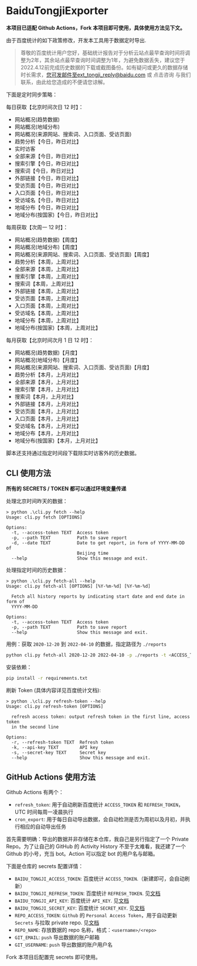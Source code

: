 # BaiduTongjiExporter

**本项目已适配 Github Actions，Fork 本项目即可使用，具体使用方法见下文。**

由于百度统计的如下政策修改，开发本工具用于数据定时导出.

> 尊敬的百度统计用户您好，基础统计报告对于分析云站点最早查询时间将调整为2年，其余站点最早查询时间调整为1年，为避免数据丢失，建议您于2022.4.12前完成历史数据的下载或截图备份。如有疑问或更久的数据存储时长需求，您可发邮件至ext_tongji_reply@baidu.com 或 点击咨询 与我们联系，由此给您造成的不便请您谅解。 

下面是定时同步策略：

每日获取【北京时间次日 12 时】：
* 网站概况(趋势数据)
* 网站概况(地域分布)
* 网站概况(来源网站、搜索词、入口页面、受访页面)
* 趋势分析【今日，昨日对比】
* 实时访客
* 全部来源【今日，昨日对比】
* 搜索引擎【今日，昨日对比】
* 搜索词【今日，昨日对比】
* 外部链接【今日，昨日对比】
* 受访页面【今日，昨日对比】
* 入口页面【今日，昨日对比】
* 受访域名【今日，昨日对比】
* 地域分布【今日，昨日对比】
* 地域分布(按国家)【今日，昨日对比】

每周获取【次周一 12 时】：
* 网站概况(趋势数据)【周度】
* 网站概况(地域分布)【周度】
* 网站概况(来源网站、搜索词、入口页面、受访页面)【周度】
* 趋势分析【本周，上周对比】
* 全部来源【本周，上周对比】
* 搜索引擎【本周，上周对比】
* 搜索词【本周，上周对比】
* 外部链接【本周，上周对比】
* 受访页面【本周，上周对比】
* 入口页面【本周，上周对比】
* 受访域名【本周，上周对比】
* 地域分布【本周，上周对比】
* 地域分布(按国家)【本周，上周对比】

每月获取【北京时间次月 1 日 12 时】：
* 网站概况(趋势数据)【月度】
* 网站概况(地域分布)【月度】
* 网站概况(来源网站、搜索词、入口页面、受访页面)【月度】
* 趋势分析【本月，上月对比】
* 全部来源【本月，上月对比】
* 搜索引擎【本月，上月对比】
* 搜索词【本月，上月对比】
* 外部链接【本月，上月对比】
* 受访页面【本月，上月对比】
* 入口页面【本月，上月对比】
* 受访域名【本月，上月对比】
* 地域分布【本月，上月对比】
* 地域分布(按国家)【本月，上月对比】

脚本还支持通过指定时间段下载除实时访客外的历史数据。

## CLI 使用方法

**所有的 SECRETS / TOKEN 都可以通过环境变量传递**

处理北京时间昨天的数据：

```
> python .\cli.py fetch --help
Usage: cli.py fetch [OPTIONS]

Options:
  -t, --access-token TEXT  Access token
  -p, --path TEXT          Path to save report
  -d, --date TEXT          Date to get report, in form of YYYY-MM-DD of
                           Beijing time
  --help                   Show this message and exit.
```

处理指定时间的历史数据：

```
> python .\cli.py fetch-all --help
Usage: cli.py fetch-all [OPTIONS] [%Y-%m-%d] [%Y-%m-%d]

  Fetch all history reports by indicating start date and end date in form of
  YYYY-MM-DD

Options:
  -t, --access-token TEXT  Access token
  -p, --path TEXT          Path to save report
  --help                   Show this message and exit.
```

用例：获取 `2020-12-20` 到 `2022-04-10` 的数据，指定路径为 `./reports`

```bash
python cli.py fetch-all 2020-12-20 2022-04-10 -p ./reports -t <ACCESS_TOKEN>
```

安装依赖：

```bash
pip install -r requirements.txt
```

刷新 Token (具体内容详见百度统计文档):

```
> python .\cli.py refresh-token --help
Usage: cli.py refresh-token [OPTIONS]

  refresh access token: output refresh token in the first line, access token
  in the second line

Options:
  -r, --refresh-token TEXT  Refresh token
  -k, --api-key TEXT        API key
  -s, --secret-key TEXT     Secret key
  --help                    Show this message and exit.
```

## GitHub Actions 使用方法

Github Actions 有两个：

* `refresh_token`: 用于自动刷新百度统计 `ACCESS_TOKEN` 和 `REFRESH_TOKEN`，UTC 时间每周一凌晨执行
* `cron_export`: 用于每日自动导出数据，会自动检测是否为周初以及月初，并执行相应的自动导出任务

首先需要明确：导出的数据并非存储在本仓库，我自己是另行指定了一个 Private Repo。为了让自己的 GitHub 的 Activity History 不至于太难看，我还建了一个 Github 的小号，充当 bot。Action 可以指定 bot 的用户名与邮箱。

下面是仓库的 secrets 配置详情：

* `BAIDU_TONGJI_ACCESS_TOKEN`: 百度统计 `ACCESS_TOKEN`.（新建即可，会自动刷新）
* `BAIDU_TONGJI_REFRESH_TOKEN`: 百度统计 `REFRESH_TOKEN`. 见[文档](https://tongji.baidu.com/api/manual/)
* `BAIDU_TONGJI_API_KEY`: 百度统计 `API_KEY`. 见[文档](https://tongji.baidu.com/api/manual/)
* `BAIDU_TONGJI_SECRET_KEY`: 百度统计 `SECRET_KEY`. 见[文档](https://tongji.baidu.com/api/manual/)
* `REPO_ACCESS_TOKEN`: `Github` 的 `Personal Access Token`，用于自动更新 `Secrets` 与拉取 private repo. 见[文档](https://docs.github.com/en/enterprise-cloud@latest/authentication/keeping-your-account-and-data-secure/creating-a-personal-access-token)
* `REPO_NAME`: 存放数据的 repo 名称，格式：`<username>/<repo>`
* `GIT_EMAIL`: `push` 导出数据的账户邮箱
* `GIT_USERNAME`: `push` 导出数据的账户用户名

Fork 本项目后配置完 secrets 即可使用。

